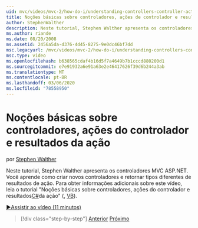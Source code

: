 ```yaml
---
uid: mvc/videos/mvc-2/how-do-i/understanding-controllers-controller-actions-and-action-results
title: Noções básicas sobre controladores, ações de controlador e resultados de ação | Microsoft Docs
author: StephenWalther
description: Neste tutorial, Stephen Walther apresenta os controladores MVC ASP.NET. Você aprende como criar novos controladores e retornar tipos diferentes de ação res...
ms.author: riande
ms.date: 08/20/2008
ms.assetid: 2456a5da-d376-4d45-8275-9e0dc46bf7dd
msc.legacyurl: /mvc/videos/mvc-2/how-do-i/understanding-controllers-controller-actions-and-action-results
msc.type: video
ms.openlocfilehash: b638565cdaf4b16d5f7a4649b7b1cccd880200d1
ms.sourcegitcommit: e7e91932a6e91a63e2e46417626f39d6b244a3ab
ms.translationtype: MT
ms.contentlocale: pt-BR
ms.lasthandoff: 03/06/2020
ms.locfileid: "78558950"
---
```

# <a name="understanding-controllers-controller-actions-and-action-results"></a>Noções básicas sobre controladores, ações do controlador e resultados da ação

por [Stephen Walther](https://github.com/StephenWalther)

Neste tutorial, Stephen Walther apresenta os controladores MVC ASP.NET. Você aprende como criar novos controladores e retornar tipos diferentes de resultados de ação. Para obter informações adicionais sobre este vídeo, leia o tutorial "Noções básicas sobre controladores, ações do controlador e resultados[C#](../../../overview/older-versions-1/controllers-and-routing/aspnet-mvc-controllers-overview-cs.md)da ação" (, [VB](../../../overview/older-versions-1/controllers-and-routing/asp-net-mvc-controller-overview-vb.md)).

[&#9654;Assistir ao vídeo (11 minutos)](https://channel9.msdn.com/Blogs/ASP-NET-Site-Videos/understanding-controllers-controller-actions-and-action-results)

> [!div class="step-by-step"]
> [Anterior](aspnet-mvc-controller-overview.md)
> [Próximo](understanding-views-view-data-and-html-helpers.md)
